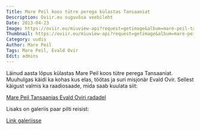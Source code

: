 ```yaml
---
Title: Mare Peil koos tütre perega külastas Tansaaniat
Description: Oviir.eu suguvõsa veebileht
Date: 2013-04-23
Image: https://oviir.eu/miuview-api?request=getimage&album=mare-peil-tansaania&item=picture5.jpg&size=600&mode=longest
Thumbnail: https://oviir.eu/miuview-api?request=getimage&album=mare-peil-tansaania&item=picture5.jpg&size=600&mode=square
Category: uudis
Author: Mare Peil
Tags: Mare Peil, Evald Ovir
Edit: admins
---
```


Läinud aasta lõpus külastas Mare Peil koos tütre perega Tansaaniat. Muuhulgas käidi ka kohas kus elas, töötas ja suri misjonär Evald Ovir. Sellest käigust valmis ka raadiosaade, mida saab kuulata siit:

<a href="%base_url%/varasalv/mare-peil-tansaanias" title="Mare Peil Tansaanias Evald Oviri radadel">Mare Peil Tansaanias Evald Oviri radadel</a>

Lisaks on galeriis paar pilti reisist:

<a href="%base_url%/pildid/mare-peil-tansaania">Link galeriisse</a>
